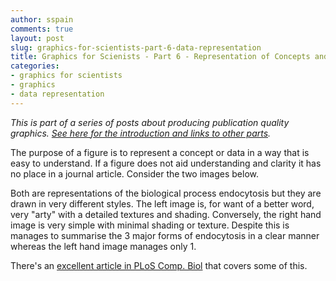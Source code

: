 ```yaml
---
author: sspain
comments: true
layout: post
slug: graphics-for-scientists-part-6-data-representation 
title: Graphics for Scienists - Part 6 - Representation of Concepts and Data
categories:
- graphics for scientists
- graphics
- data representation
---
```


_This is part of a series of posts about producing publication quality graphics. [See here for the introduction and links to other parts](http://sebspain.co.uk/graphics/graphics-for-scientists-intro/)._

The purpose of a figure is to represent a concept or data in a way that is easy to understand. If a figure does not aid understanding and clarity it has no place in a journal article. Consider the two images below. 

Both are representations of the biological process endocytosis but they are drawn in very different styles. The left image is, for want of a better word, very "arty" with a detailed textures and shading. Conversely, the right hand image is very simple with minimal shading or texture. Despite this is manages to summarise the 3 major forms of endocytosis in a clear manner whereas the left hand image manages only 1.

There's an [excellent article in PLoS Comp. Biol](http://journals.plos.org/ploscompbiol/article?id=10.1371/journal.pcbi.1003833) that covers some of this.

